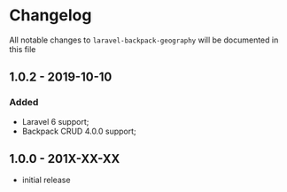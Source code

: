 # Changelog

All notable changes to `laravel-backpack-geography` will be documented in this file

## 1.0.2 - 2019-10-10

### Added
- Laravel 6 support;
- Backpack CRUD 4.0.0 support;

## 1.0.0 - 201X-XX-XX

- initial release

